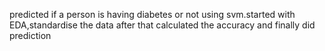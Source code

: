 predicted if a person is having diabetes or not using svm.started with EDA,standardise the data after that calculated the accuracy and finally did prediction
